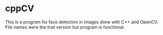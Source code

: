 # cppCV
This is a program for face detection in images done with C++ and OpenCV.  File names were the trial version but program is functional.

